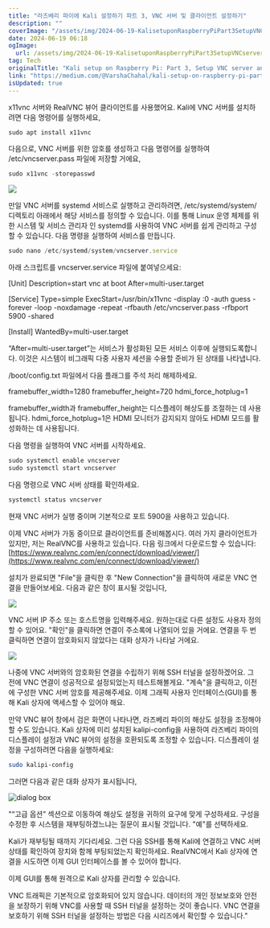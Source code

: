 ```yaml
---
title: "라즈베리 파이에 Kali 설정하기 파트 3, VNC 서버 및 클라이언트 설정하기"
description: ""
coverImage: "/assets/img/2024-06-19-KalisetuponRaspberryPiPart3SetupVNCserverandclient_0.png"
date: 2024-06-19 06:18
ogImage:
  url: /assets/img/2024-06-19-KalisetuponRaspberryPiPart3SetupVNCserverandclient_0.png
tag: Tech
originalTitle: "Kali setup on Raspberry Pi: Part 3, Setup VNC server and client"
link: "https://medium.com/@VarshaChahal/kali-setup-on-raspberry-pi-part-3-setup-vnc-server-and-client-18a3f55776de"
isUpdated: true
---
```


x11vnc 서버와 RealVNC 뷰어 클라이언트를 사용했어요.
Kali에 VNC 서버를 설치하려면 다음 명령어를 실행하세요,

```js
sudo apt install x11vnc
```

다음으로, VNC 서버를 위한 암호를 생성하고 다음 명령어를 실행하여 /etc/vncserver.pass 파일에 저장할 거에요,

```js
sudo x11vnc -storepasswd
```

<!-- cozy-coder - 수평 -->

<ins class="adsbygoogle"
     style="display:block"
     data-ad-client="ca-pub-4877378276818686"
     data-ad-slot="1107185301"
     data-ad-format="auto"
     data-full-width-responsive="true"></ins>

<script>
     (adsbygoogle = window.adsbygoogle || []).push({});
</script>

<img src="/assets/img/2024-06-19-KalisetuponRaspberryPiPart3SetupVNCserverandclient_0.png" />

만일 VNC 서버를 systemd 서비스로 실행하고 관리하려면, /etc/systemd/system/ 디렉토리 아래에서 해당 서비스를 정의할 수 있습니다. 이를 통해 Linux 운영 체제를 위한 시스템 및 서비스 관리자 인 systemd를 사용하여 VNC 서버를 쉽게 관리하고 구성할 수 있습니다.
다음 명령을 실행하여 서비스를 만듭니다.

```js
sudo nano /etc/systemd/system/vncserver.service
```

아래 스크립트를 vncserver.service 파일에 붙여넣으세요:

<!-- cozy-coder - 수평 -->

<ins class="adsbygoogle"
     style="display:block"
     data-ad-client="ca-pub-4877378276818686"
     data-ad-slot="1107185301"
     data-ad-format="auto"
     data-full-width-responsive="true"></ins>

<script>
     (adsbygoogle = window.adsbygoogle || []).push({});
</script>

[Unit]
Description=start vnc at boot
After=multi-user.target

[Service]
Type=simple
ExecStart=/usr/bin/x11vnc -display :0 -auth guess -forever -loop -noxdamage -repeat -rfbauth /etc/vncserver.pass -rfbport 5900 -shared

[Install]
WantedBy=multi-user.target

“After=multi-user.target”는 서비스가 활성화된 모든 서비스 이후에 실행되도록합니다. 이것은 시스템이 비그래픽 다중 사용자 세션을 수용할 준비가 된 상태를 나타냅니다.

/boot/config.txt 파일에서 다음 플래그를 주석 처리 해제하세요.

framebuffer_width=1280
framebuffer_height=720
hdmi_force_hotplug=1

<!-- cozy-coder - 수평 -->

<ins class="adsbygoogle"
     style="display:block"
     data-ad-client="ca-pub-4877378276818686"
     data-ad-slot="1107185301"
     data-ad-format="auto"
     data-full-width-responsive="true"></ins>

<script>
     (adsbygoogle = window.adsbygoogle || []).push({});
</script>

framebuffer_width과 framebuffer_height는 디스플레이 해상도를 조절하는 데 사용됩니다.
hdmi_force_hotplug=1은 HDMI 모니터가 감지되지 않아도 HDMI 모드를 활성화하는 데 사용됩니다.

다음 명령을 실행하여 VNC 서버를 시작하세요.

```js
sudo systemctl enable vncserver
sudo systemctl start vncserver
```

다음 명령으로 VNC 서버 상태를 확인하세요.

<!-- cozy-coder - 수평 -->

<ins class="adsbygoogle"
     style="display:block"
     data-ad-client="ca-pub-4877378276818686"
     data-ad-slot="1107185301"
     data-ad-format="auto"
     data-full-width-responsive="true"></ins>

<script>
     (adsbygoogle = window.adsbygoogle || []).push({});
</script>

```js
systemctl status vncserver
```

현재 VNC 서버가 실행 중이며 기본적으로 포트 5900을 사용하고 있습니다.

이제 VNC 서버가 가동 중이므로 클라이언트를 준비해봅시다.
여러 가지 클라이언트가 있지만, 저는 RealVNC를 사용하고 있습니다. 다음 링크에서 다운로드할 수 있습니다: [https://www.realvnc.com/en/connect/download/viewer/](https://www.realvnc.com/en/connect/download/viewer/)

설치가 완료되면 "File"을 클릭한 후 "New Connection"을 클릭하여 새로운 VNC 연결을 만들어보세요. 다음과 같은 창이 표시될 것입니다,

<!-- cozy-coder - 수평 -->

<ins class="adsbygoogle"
     style="display:block"
     data-ad-client="ca-pub-4877378276818686"
     data-ad-slot="1107185301"
     data-ad-format="auto"
     data-full-width-responsive="true"></ins>

<script>
     (adsbygoogle = window.adsbygoogle || []).push({});
</script>

![](/assets/img/2024-06-19-KalisetuponRaspberryPiPart3SetupVNCserverandclient_1.png)

VNC 서버 IP 주소 또는 호스트명을 입력해주세요. 원하는대로 다른 설정도 사용자 정의할 수 있어요.
"확인"을 클릭하면 연결이 주소록에 나열되어 있을 거에요.
연결을 두 번 클릭하면 연결이 암호화되지 않았다는 대화 상자가 나타날 거에요.

![](/assets/img/2024-06-19-KalisetuponRaspberryPiPart3SetupVNCserverandclient_2.png)

나중에 VNC 서버와의 암호화된 연결을 수립하기 위해 SSH 터널을 설정하겠어요. 그 전에 VNC 연결이 성공적으로 설정되었는지 테스트해볼게요. "계속"을 클릭하고, 이전에 구성한 VNC 서버 암호를 제공해주세요. 이제 그래픽 사용자 인터페이스(GUI)를 통해 Kali 상자에 액세스할 수 있어야 해요.

<!-- cozy-coder - 수평 -->

<ins class="adsbygoogle"
     style="display:block"
     data-ad-client="ca-pub-4877378276818686"
     data-ad-slot="1107185301"
     data-ad-format="auto"
     data-full-width-responsive="true"></ins>

<script>
     (adsbygoogle = window.adsbygoogle || []).push({});
</script>

만약 VNC 뷰어 창에서 검은 화면이 나타나면, 라즈베리 파이의 해상도 설정을 조정해야 할 수도 있습니다. Kali 상자에 미리 설치된 kalipi-config을 사용하여 라즈베리 파이의 디스플레이 설정과 VNC 뷰어의 설정을 호환되도록 조정할 수 있습니다.
디스플레이 설정을 구성하려면 다음을 실행하세요:

```bash
sudo kalipi-config
```

그러면 다음과 같은 대화 상자가 표시됩니다,

![dialog box](/assets/img/2024-06-19-KalisetuponRaspberryPiPart3SetupVNCserverandclient_3.png)

<!-- cozy-coder - 수평 -->

<ins class="adsbygoogle"
     style="display:block"
     data-ad-client="ca-pub-4877378276818686"
     data-ad-slot="1107185301"
     data-ad-format="auto"
     data-full-width-responsive="true"></ins>

<script>
     (adsbygoogle = window.adsbygoogle || []).push({});
</script>

"“고급 옵션” 섹션으로 이동하여 해상도 설정을 귀하의 요구에 맞게 구성하세요.
구성을 수정한 후 시스템을 재부팅하겠느냐는 질문이 표시될 것입니다. "예"를 선택하세요.

Kali가 재부팅될 때까지 기다리세요. 그런 다음 SSH를 통해 Kali에 연결하고 VNC 서버 상태를 확인하여 장치와 함께 부팅되었는지 확인하세요. RealVNC에서 Kali 상자에 연결을 시도하면 이제 GUI 인터페이스를 볼 수 있어야 합니다.

이제 GUI를 통해 원격으로 Kali 상자를 관리할 수 있습니다.

VNC 트래픽은 기본적으로 암호화되어 있지 않습니다. 데이터의 개인 정보보호와 안전을 보장하기 위해 VNC를 사용할 때 SSH 터널을 설정하는 것이 좋습니다. VNC 연결을 보호하기 위해 SSH 터널을 설정하는 방법은 다음 시리즈에서 확인할 수 있습니다."
